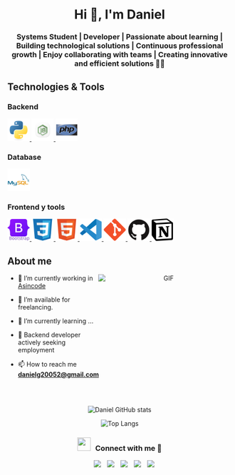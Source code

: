 <h1 align="center">Hi 👋, I'm Daniel
<h3 align="center">Systems Student | Developer | Passionate about learning | Building technological solutions |	Continuous professional growth | Enjoy collaborating with teams | Creating innovative and efficient solutions 👨‍💻
</h3>

<h2 align="left" >Technologies & Tools</h2>

<h3>Backend</h3>
<a href="" target="_blank">
<img src="img/python-original.svg" width="50" height="50">
</a>
<a href="" target="_blank">
<img src="img/node.png"width="50" height="50">
</a>
<a href="" target="_blank">
<img src="img/php-original.svg"width="50" height="50">
</a>

<h3>Database</h3>
<a href="" target="_blank">
<img src="img/mysql-original-wordmark.svg"width="50" height="50">
</a>

<h3>Frontend y tools</h3>
<a href="" target="_blank">
<img src="img/bootstrap-original-wordmark.svg"width="50" height="50">
</a>
<a href="" target="_blank">
<img src="img/css3-original.svg"width="50" height="50">
</a>
<a href="" target="_blank">
<img src="img/html5-original.svg"width="50" height="50">
</a>
<a href="" target="_blank">
<img src="img/vscode-original.svg"width="50" height="50">
</a>
<a href="" target="_blank">
<img src="img/git-original.svg"width="50" height="50">
</a>
<a href="" target="_blank">
<img src="img/github-original.svg"width="50" height="50">
</a>
<a href="" target="_blank">
<img src="img/Notion-logo.svg"width="50" height="50">
</a>

<h2 align="left">About me</h2>

<a target="_blank" align="center">
  <img align="right" top="800" height="200" width="300" alt="GIF" src="https://media.giphy.com/media/SWoSkN6DxTszqIKEqv/giphy.gif">
</a>

- 🔭 I’m currently working in <a href="https://asincode.co/" target="blank">Asincode</a>

- 🤝 I’m available for freelancing.

- 🌱 I’m currently learning ...

- 📝 Backend developer actively seeking employment

- 📫 How to reach me **danielg20052@gmail.com**
<br/>
<br/>

<div align="center">

![Daniel GitHub stats](https://github-readme-stats.vercel.app/api?username=DanielGomez23&show_icons=true&theme=radical)

![Top Langs](https://github-readme-stats.vercel.app/api/top-langs/?username=DanielGomez23&layout=compact&theme=radical)

</div>

<h3 align="center" > <img src="https://media.giphy.com/media/iY8CRBdQXODJSCERIr/giphy.gif" width="30" height="30" style="margin-right: 10px;">Connect with me 🤝 </h3>

<p align="center">

 <div align="center"  class="icons-social" style="margin-left: 10px;">
        <a style="margin-left: 10px;"  target="_blank" href="https://www.linkedin.com/in/daniel-gomez-4713a9352/">
			<img src="https://img.icons8.com/doodle/40/000000/linkedin--v2.png"></a>
        <a style="margin-left: 10px;" target="_blank" href="https://github.com/DanielGomez23">
		<img src="https://img.icons8.com/doodle/40/000000/github--v1.png"></a>
		<a style="margin-left: 10px;" target="_blank" href="https://www.instagram.com/_.da_ni._/">
			<img src="https://img.icons8.com/doodle/40/000000/instagram-new--v2.png"></a>
		<a style="margin-left: 10px;" target="_blank" href="https://twitter.com/DaNi_MagiK">
			<img src="https://img.icons8.com/doodle/1x/twitter-squared--v2.png" ></a>
		<a style="margin-left: 10px;" target="_blank" href="https://youtube.com/@dani_magic?si=Hk3L49Ka5d7WNS-2">
				<img src="https://img.icons8.com/doodle/1x/youtube--v2.png" ></a>
      </div>

</p>


